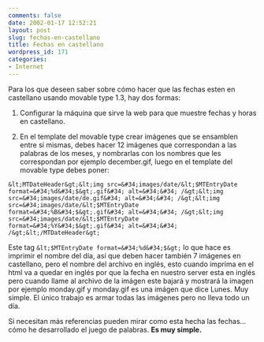 ```yaml
---
comments: false
date: 2002-01-17 12:52:21
layout: post
slug: fechas-en-castellano
title: Fechas en castellano
wordpress_id: 171
categories:
- Internet
---
```


Para los que deseen saber sobre cómo hacer que las fechas esten en castellano usando movable type 1.3, hay dos formas:







  1. Configurar la máquina que sirve la web para que muestre fechas y horas en castellano.


  2. En el template del movable type crear imágenes que se ensamblen entre sí mismas, debes hacer 12 imágenes que correspondan a las palabras de los meses, y nombrarlas con los nombres que les correspondan por ejemplo december.gif, luego en el template del movable type debes poner:



`&lt;MTDateHeader&gt;&lt;img src=&#34;images/date/&lt;$MTEntryDate format=&#34;%d&#34;$&gt;.gif&#34; alt=&#34;&#34; /&gt;&lt;img src=&#34;images/date/de.gif&#34; alt=&#34;&#34; /&gt;&lt;img src=&#34;images/date/&lt;$MTEntryDate format=&#34;%B&#34;$&gt;.gif&#34; alt=&#34;&#34; /&gt;&lt;img src=&#34;images/date/&lt;$MTEntryDate format=&#34;%Y&#34;$&gt;.gif&#34; alt=&#34;&#34; /&gt;&lt;/MTDateHeader&gt;`  

  

  

  

Este tag `&lt;$MTEntryDate format=&#34;%d&#34;$&gt;` lo que hace es imprimir el nombre del día, así que deben hacer también 7 imágenes en castellano, pero el nombre del archivo en inglés, esto cuando imprima en el html va a quedar en inglés por que la fecha en nuestro server esta en inglés pero cuando llame al archivo de la imágen este bajará y mostrará la imagen por ejemplo monday.gif y monday.gif es una imágen que dice Lunes. Muy simple. El único trabajo es armar todas las imágenes pero no lleva todo un día.  

  

Si necesitan más referencias pueden mirar como esta hecha las fechas… cómo he desarrollado el juego de palabras. **Es muy simple.**


 
